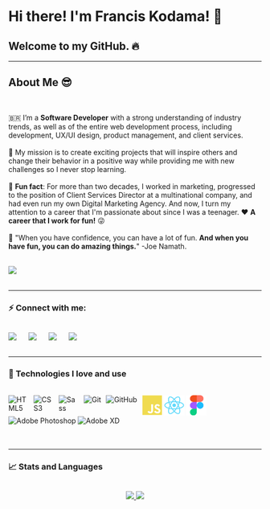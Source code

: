 # Hi there! I'm Francis Kodama! 👋

## Welcome to my GitHub. 🔥

<hr />

## About Me 😎

<br />

🇧🇷 I’m a **Software Developer** with a strong understanding of industry trends, as well as of the entire web development process, including development, UX/UI design, product management, and client services.
</br>
</br>
🚀 My mission is to create exciting projects that will inspire others and change their behavior in a positive way while providing me with new challenges so I never stop learning.
</br>
</br>
🏁 **Fun fact**: For more than two decades, I worked in marketing, progressed to the position of Client Services Director at a multinational company, and had even run my own Digital Marketing Agency. And now, I turn my attention to a career that I'm passionate about since I was a teenager. ❤️ **A career that I work for fun!** 😜
</br>
</br>
💭 "When you have confidence, you can have a lot of fun. **And when you have fun, you can do amazing things.**" -Joe Namath.
</br>
</br>

<a href="https://www.fkodama.com/" target="_blank">
<img align="left" width="196px" src="https://www.fkodama.com/_permanent/git/portfolio.svg"  />
</a>

</br>
</br>

<hr />

### ⚡ Connect with me:

<br />
<a href="https://www.fkodama.com/" target="_blank">
<img align="left" width="40px" src="https://www.fkodama.com/_permanent/git/website.svg"  />
</a>

<a href="https://www.linkedin.com/in/kodama/" target="_blank">
  <img align="left" width="40px" src="https://www.fkodama.com/_permanent/git/linkedin.svg"  />
</a>
<a href="https://www.instagram.com" target="_blank">
  <img align="left" width="40px" src="https://www.fkodama.com/_permanent/git/instagram.svg"  />
</a>
<a href="mailto:fk@fkodama.com">
  <img align="left" width="43px" src="https://www.fkodama.com/_permanent/git/email.svg" />
</a>

</br>
</br>

<hr />

### 🤖 Technologies I love and use

<div style="display: inline_block"><br>
<img align="left" alt="HTML5" width="40px" src="https://cdn.jsdelivr.net/gh/devicons/devicon/icons/html5/html5-original.svg" style="padding-right:10px;" />
<img align="left" alt="CSS3" width="40px" src="https://cdn.jsdelivr.net/gh/devicons/devicon/icons/css3/css3-original.svg" style="padding-right:10px;" />
<img align="center" alt="js" height="40px" padding-right="15px"src="https://raw.githubusercontent.com/devicons/devicon/master/icons/javascript/javascript-plain.svg">
<img align="center" alt="React" height="40px" src="https://raw.githubusercontent.com/devicons/devicon/master/icons/react/react-original.svg">                 
<img align="left" alt="Sass" width="40px" src="https://cdn.jsdelivr.net/gh/devicons/devicon/icons/sass/sass-original.svg" style="padding-right:10px;" />                 
<img align="left" alt="Git" height="40px" src="https://cdn.jsdelivr.net/gh/devicons/devicon/icons/git/git-original.svg" style="padding-right:10px;" />
<img align="left" alt="GitHub" height="40px" src="https://user-images.githubusercontent.com/3369400/139448065-39a229ba-4b06-434b-bc67-616e2ed80c8f.png" style="padding-right:10px;" />
<img align="center" alt="Figma" height="40px" src="https://raw.githubusercontent.com/devicons/devicon/master/icons/figma/figma-original.svg">  
<img align="center" alt="Adobe Photoshop" height="40px" src="https://www.fkodama.com/_permanent/git/adobe-photoshop.svg">  
<img align="center" alt="Adobe XD" height="40px" src="https://www.fkodama.com/_permanent/git/adobe-xd.svg">                                                   
</div>

<br />
<br />
<hr />

### 📈 Stats and Languages

<br />
<div align="center">
  <a href="https://github.com/franciskodama">
  <img height="180em" src="https://github-readme-stats.vercel.app/api?username=franciskodama&show_icons=true&theme=gradient&include_all_commits=true&count_private=true"/>
  <img height="180em" src="https://github-readme-stats.vercel.app/api/top-langs/?username=franciskodama&layout=compact&langs_count=7&theme=gradient"/>
</div>
